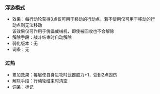 ### <h id="浮游模式">浮游模式</h>

* 效果：每行动轮获得3点仅可用于移动的行动点，若不使用仅可用于移动的行动点则无法移动<br>该效果仅可作用于傀儡或械机，即使被回收也不会解除
* 解除手段：战斗结束时自动解除
* 弱化版本：无
* 词条：无

### <h id="过热">过热</h>

* 累加效果：每层使自身进攻时武器威力+1，受到2点固伤
* 解除手段：行动轮结束时清空
* 词条：标记